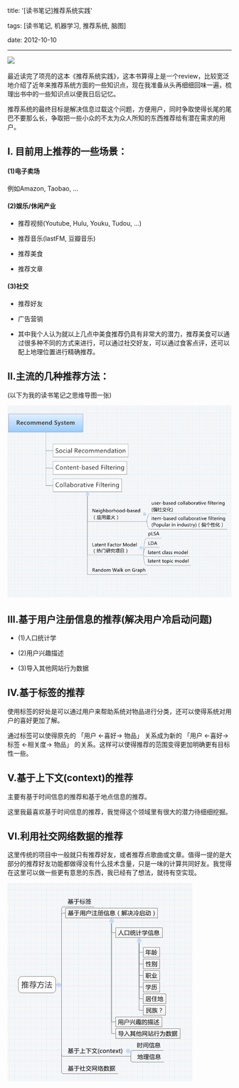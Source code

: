 title: '[读书笔记]推荐系统实践'

tags: [读书笔记, 机器学习, 推荐系统, 脑图]

date: 2012-10-10



---



![](http://img1.douban.com/lpic/s10352324.jpg)





最近读完了项亮的这本《推荐系统实践》，这本书算得上是一个review，比较宽泛地介绍了近年来推荐系统方面的一些知识点，现在我准备从头再细细回味一遍，梳理出书中的一些知识点以便我日后记忆。



推荐系统的最终目标是解决信息过载这个问题，方便用户，同时争取使得长尾的尾巴不要那么长，争取把一些小众的不太为众人所知的东西推荐给有潜在需求的用户。



## I. 目前用上推荐的一些场景：

#### (1)电子卖场

例如Amazon, Taobao, ...



#### (2)娱乐/休闲产业

- 推荐视频(Youtube, Hulu, Youku, Tudou, ...)

- 推荐音乐(lastFM, 豆瓣音乐)

- 推荐美食

- 推荐文章



#### (3)社交

- 推荐好友

- 广告营销

- 其中我个人认为就以上几点中美食推荐仍具有非常大的潜力，推荐美食可以通过很多种不同的方式来进行，可以通过社交好友，可以通过食客点评，还可以配上地理位置进行精确推荐。



<!--more-->



## II.主流的几种推荐方法：

(以下为我的读书笔记之思维导图一张)

![Recommend_Review](\img\2012-10-10-booknote-recommend-01.png)



## III.基于用户注册信息的推荐(解决用户冷启动问题)



- (1)人口统计学

- (2)用户兴趣描述

- (3)导入其他网站行为数据



## IV.基于标签的推荐



使用标签的好处是可以通过用户来帮助系统对物品进行分类，还可以使得系统对用户的喜好更加了解。



通过标签可以使得原先的 「用户 <-喜好-> 物品」 关系成为新的 「用户 <-喜好-> 标签 <-相关度-> 物品」 的关系。这样可以使得推荐的范围变得更加明确更有目标性一些。



## V.基于上下文(context)的推荐



主要有基于时间信息的推荐和基于地点信息的推荐。

这里我最喜欢基于时间信息的推荐，我觉得这个领域里有很大的潜力待细细挖掘。



## VI.利用社交网络数据的推荐



这里传统的项目中一般就只有推荐好友，或者推荐点歌曲或文章。值得一提的是大部分的推荐好友功能都做得没有什么技术含量，只是一味的计算共同好友。我觉得在这里可以做一些更有意思的东西，我已经有了想法，就待有空实现。



![思维导图](\img\2012-10-10-booknote-recommend-02.png)

